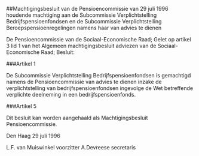 <meta http-equiv='Content-Type' content='text/html; charset=utf-8' />

##Machtigingsbesluit van de Pensioencommissie van 29 juli 1996 houdende machtiging aan de Subcommissie Verplichtstelling Bedrijfspensioenfondsen en de Subcommissie Verplichtstelling Beroepspensioenregelingen namens haar van advies te dienen

De Pensioencommissie van de Sociaal-Economische Raad;
Gelet op artikel 3 lid 1 van het Algemeen machtigingsbesluit adviezen van de Sociaal-Economische Raad;
Besluit:

###Artikel 1 

De Subcommissie Verplichtstelling Bedrijfspensioenfondsen is gemachtigd namens de Pensioencommissie van advies te dienen inzake de verplichtstelling van bedrijfspensioenfondsen ingevolge de Wet betreffende verplichte deelneming in een bedrijfspensioenfonds.

###Artikel 5 

Dit besluit kan worden aangehaald als Machtigingsbesluit Pensioencommissie.

Den Haag
29 juli 1996

L.F. van Muiswinkel
voorzitter
A.Devreese
secretaris
